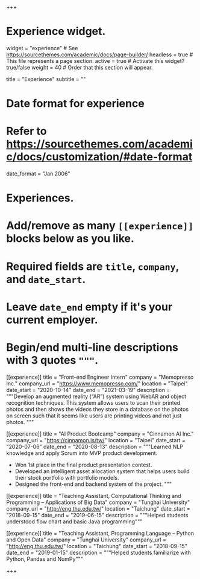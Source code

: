 +++
# Experience widget.
widget = "experience"  # See https://sourcethemes.com/academic/docs/page-builder/
headless = true  # This file represents a page section.
active = true  # Activate this widget? true/false
weight = 40  # Order that this section will appear.

title = "Experience"
subtitle = ""

# Date format for experience
#   Refer to https://sourcethemes.com/academic/docs/customization/#date-format
date_format = "Jan 2006"

# Experiences.
#   Add/remove as many `[[experience]]` blocks below as you like.
#   Required fields are `title`, `company`, and `date_start`.
#   Leave `date_end` empty if it's your current employer.
#   Begin/end multi-line descriptions with 3 quotes `"""`.
[[experience]]
  title = "Front-end Engineer Intern"
  company = "Memopresso Inc."
  company_url = "https://www.memopresso.com/"
  location = "Taipei"
  date_start = "2020-10-14"
  date_end = "2021-03-19"
  description = """Develop an augmented reality (“AR”) system using WebAR and object recognition techniques. This system allows
users to scan their printed photos and then shows the videos they store in a database on the photos on screen such that
it seems like users are printing videos and not just photos.
  """

[[experience]]
  title = "AI Product Bootcamp"
  company = "Cinnamon AI Inc."
  company_url = "https://cinnamon.is/tw/"
  location = "Taipei"
  date_start = "2020-07-06"
  date_end = "2020-08-13"
  description = """Learned NLP knowledge and apply Scrum into MVP product development.
  * Won 1st place in the final product presentation contest.
  * Developed an intelligent asset allocation system that helps users build their stock portfolio with portfolio models.
  * Designed the front-end and backend system of the project.
  """

[[experience]]
  title = "Teaching Assistant, Computational Thinking and Programming – Applications of Big Data"
  company = "Tunghai University"
  company_url = "http://eng.thu.edu.tw/"
  location = "Taichung"
  date_start = "2018-09-15"
  date_end = "2019-06-15"
  description = """Helped students understood flow chart and basic Java programming"""

[[experience]]
  title = "Teaching Assistant, Programming Language – Python and Open Data"
  company = "Tunghai University"
  company_url = "http://eng.thu.edu.tw/"
  location = "Taichung"
  date_start = "2018-09-15"
  date_end = "2019-01-15"
  description = """Helped students familiarize with Python, Pandas and NumPy"""

+++
